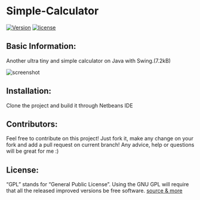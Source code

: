 <!--
  Title: Simple Java Calculator
  Description: An ultra small calculator with Swing
  Author: MikeMeliz
  -->

# Simple-Calculator

[![Version](https://img.shields.io/badge/version-0.1-green.svg?style=plastic)]() [![license](https://img.shields.io/github/license/MikeMeliz/Simple-Calculator.svg?style=plastic)]()

## Basic Information:

Another ultra tiny and simple calculator on Java with Swing.(7.2kB)

![screenshot](https://cloud.githubusercontent.com/assets/9204902/24391718/5ef3180a-1399-11e7-843a-26c3711e92b0.png)

## Installation:

Clone the project and build it through Netbeans IDE

## Contributors:
Feel free to contribute on this project! Just fork it, make any change on your fork and add a pull request on current branch! Any advice, help or questions will be great for me :)

## License:
“GPL” stands for “General Public License”. Using the GNU GPL will require that all the released improved versions be free software. [source & more](https://www.gnu.org/licenses/gpl-faq.html)
